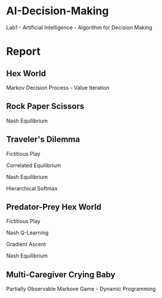 # AI-Decision-Making
Lab1 - Artificial Intelligence - Algorithm for Decision Making

# Report

## Hex World
Markov Decision Process - Value Iteration
## Rock Paper Scissors
Nash Equilibrium
## Traveler's Dilemma
Fictitious Play

Correlated Equilibrium 

Nash Equilibrium 

Hierarchical Softmax 
## Predator-Prey Hex World
Fictitious Play

Nash Q-Learning

Gradient Ascent

Nash Equilibrium
## Multi-Caregiver Crying Baby
Partially Observable Markove Game - Dynamic Programming
